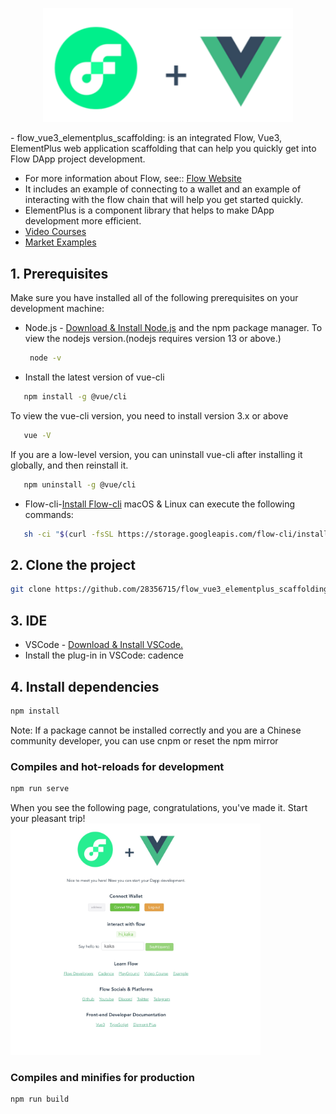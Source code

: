 <p align="center">
  <a href="https://flow.com/">
    <img width="400" src="src/assets/img/flow-vue.svg" />
  </a>
</p>
- flow_vue3_elementplus_scaffolding: is an integrated Flow, Vue3, ElementPlus web application scaffolding that can help you quickly get into Flow DApp project development.

-  For more information about Flow, see:: [Flow Website](https://flow.com/) <br/> 
-  It includes an example of connecting to a wallet and an example of interacting with the flow chain that will help you get started quickly.<br/> 
- ElementPlus is a component library that helps to make DApp development more efficient.<br/>
- [Video Courses](https://www.bilibili.com/video/BV1ct4y1T7uc/?spm_id_from=333.788.recommend_more_video.2&vd_source=ca965131813ddd4578944b811c237435)
- [Market Examples](https://github.com/28356715/flow_vue3_marketplace_example)

## 1. Prerequisites
Make sure you have installed all of the following prerequisites on your development machine:

- Node.js - [Download & Install Node.js](https://nodejs.org/)  and the npm package manager.
   To view the nodejs version.(nodejs requires version 13 or above.)
  ```sh
   node -v
   ```
- Install the latest version of vue-cli
```sh
   npm install -g @vue/cli
```
   To view the vue-cli version, you need to install version 3.x or above
```sh
   vue -V
```
   If you are a low-level version, you can uninstall vue-cli after installing it globally, and then reinstall it.
```sh
   npm uninstall -g @vue/cli
```
-  Flow-cli-[Install Flow-cli](https://developers.flow.com/tools/flow-cli/install)
   macOS & Linux  can execute the following commands:
```sh
   sh -ci "$(curl -fsSL https://storage.googleapis.com/flow-cli/install.sh)"
```

## 2. Clone the project
```sh
git clone https://github.com/28356715/flow_vue3_elementplus_scaffolding.git
```


## 3. IDE
- VSCode - [Download & Install VSCode.](https://code.visualstudio.com/) <br/>
- Install the plug-in in VSCode: cadence

## 4. Install dependencies
```sh
npm install
```
Note: If a package cannot be installed correctly and you are a Chinese community developer, you can use cnpm or reset the npm mirror
### Compiles and hot-reloads for development
```sh
npm run serve
```

When you see the following page, congratulations, you've made it. Start your pleasant trip!
<img width="400" src="src/assets/img/flow-vue.jpg" />


### Compiles and minifies for production
```
npm run build
```



